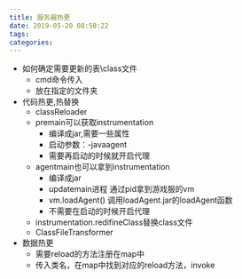 ```yaml
---
title: 服务器热更
date: 2019-05-20 08:50:22
tags: 
categories: 
---
```


- 如何确定需要更新的表\class文件
  - cmd命令传入
  - 放在指定的文件夹
- 代码热更,热替换
  - classReloader
  - premain可以获取instrumentation
    - 编译成jar,需要一些属性
    - 启动参数：-javaagent
    - 需要再启动的时候就开启代理
  - agentmain也可以拿到instrumentation
    - 编译成jar
    - updatemain进程 通过pid拿到游戏服的vm
    - vm.loadAgent() 调用loadAgent.jar的loadAgent函数
    - 不需要在启动的时候开启代理
  - instrumentation.redifineClass替换class文件
  - ClassFileTransformer
- 数据热更
  - 需要reload的方法注册在map中
  - 传入类名，在map中找到对应的reload方法，invoke